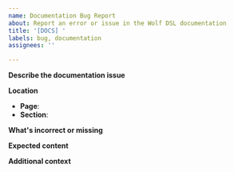 ```yaml
---
name: Documentation Bug Report
about: Report an error or issue in the Wolf DSL documentation
title: '[DOCS] '
labels: bug, documentation
assignees: ''

---
```


**Describe the documentation issue**

<!-- A clear description of what's wrong with the documentation -->

**Location**

<!-- Page URL or file path where the issue occurs -->
- **Page**: 
- **Section**: 

**What's incorrect or missing**

<!-- Describe what information is wrong, outdated, or missing -->

**Expected content**

<!-- What should the documentation say instead? -->

**Additional context**

<!-- Screenshots, links, or other helpful information -->
